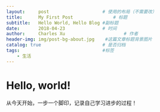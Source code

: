 ```yaml
---
layout:     post                    # 使用的布局（不需要改）
title:      My First Post               # 标题 
subtitle:   Hello World, Hello Blog #副标题
date:       2018-04-23              # 时间
author:     Charles Xu                      # 作者
header-img: img/post-bg-about.jpg    #这篇文章标题背景图片
catalog: true                       # 是否归档
tags:                               #标签
    - 生活
---
```


# Hello, world!
从今天开始，一步一个脚印，记录自己学习进步的过程！


